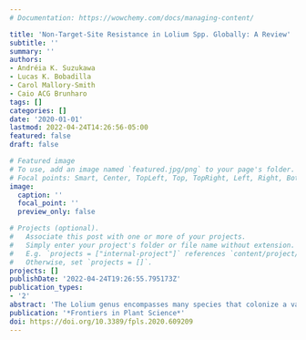 ```yaml
---
# Documentation: https://wowchemy.com/docs/managing-content/

title: 'Non-Target-Site Resistance in Lolium Spp. Globally: A Review'
subtitle: ''
summary: ''
authors:
- Andréia K. Suzukawa
- Lucas K. Bobadilla
- Carol Mallory-Smith
- Caio ACG Brunharo
tags: []
categories: []
date: '2020-01-01'
lastmod: 2022-04-24T14:26:56-05:00
featured: false
draft: false

# Featured image
# To use, add an image named `featured.jpg/png` to your page's folder.
# Focal points: Smart, Center, TopLeft, Top, TopRight, Left, Right, BottomLeft, Bottom, BottomRight.
image:
  caption: ''
  focal_point: ''
  preview_only: false

# Projects (optional).
#   Associate this post with one or more of your projects.
#   Simply enter your project's folder or file name without extension.
#   E.g. `projects = ["internal-project"]` references `content/project/deep-learning/index.md`.
#   Otherwise, set `projects = []`.
projects: []
publishDate: '2022-04-24T19:26:55.795173Z'
publication_types:
- '2'
abstract: 'The Lolium genus encompasses many species that colonize a variety of disturbed and non-disturbed environments. Lolium perenne L. spp. perenne, L. perenne L. spp. multiflorum, and L. rigidum are of particular interest to weed scientists because of their ability to thrive in agricultural and non-agricultural areas. Herbicides are the main tool to control these weeds; however, Lolium spp. populations have evolved multiple- and cross-resistance to at least 14 herbicide mechanisms of action in more than 21 countries, with reports of multiple herbicide resistance to at least seven mechanisms of action in a single population. In this review, we summarize what is currently known about non-target-site resistance in Lolium spp. to acetyl CoA carboxylase, acetohydroxyacid synthase, microtubule assembly, photosystem II, 5-enolpyruvylshikimate-3-phosphate synthase, glutamine synthetase, very-long chain fatty acids, and photosystem I inhibitors. We suggest research topics that need to be addressed, as well as strategies to further our knowledge and uncover the mechanisms of non-target-site resistance in Lolium spp.'
publication: '*Frontiers in Plant Science*'
doi: https://doi.org/10.3389/fpls.2020.609209
---
```

